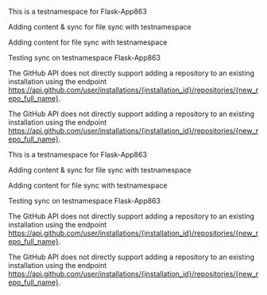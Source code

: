 This is a  testnamespace for Flask-App863

Adding content & sync for file sync with testnamespace 

Adding content for file sync with testnamespace

Testing sync on testnamespace Flask-App863

The GitHub API does not directly support adding a repository to an existing installation using the endpoint https://api.github.com/user/installations/{installation_id}/repositories/{new_repo_full_name}.



The GitHub API does not directly support adding a repository to an existing installation using the endpoint https://api.github.com/user/installations/{installation_id}/repositories/{new_repo_full_name}.


This is a  testnamespace for Flask-App863

Adding content & sync for file sync with testnamespace 

Adding content for file sync with testnamespace

Testing sync on testnamespace Flask-App863

The GitHub API does not directly support adding a repository to an existing installation using the endpoint https://api.github.com/user/installations/{installation_id}/repositories/{new_repo_full_name}.



The GitHub API does not directly support adding a repository to an existing installation using the endpoint https://api.github.com/user/installations/{installation_id}/repositories/{new_repo_full_name}.

